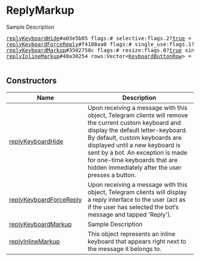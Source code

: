 # ReplyMarkup

Sample Description

<pre>
<a href="../constructor/replyKeyboardHide.md">replyKeyboardHide</a>#a03e5b85 flags:# selective:flags.2?<a href="../type/true.md">true</a> = <a href="../type/ReplyMarkup.md">ReplyMarkup</a>;
<a href="../constructor/replyKeyboardForceReply.md">replyKeyboardForceReply</a>#f4108aa0 flags:# single_use:flags.1?<a href="../type/true.md">true</a> selective:flags.2?<a href="../type/true.md">true</a> = <a href="../type/ReplyMarkup.md">ReplyMarkup</a>;
<a href="../constructor/replyKeyboardMarkup.md">replyKeyboardMarkup</a>#3502758c flags:# resize:flags.0?<a href="../type/true.md">true</a> single_use:flags.1?<a href="../type/true.md">true</a> selective:flags.2?<a href="../type/true.md">true</a> rows:Vector&lt;<a href="../type/KeyboardButtonRow.md">KeyboardButtonRow</a>&gt; = <a href="../type/ReplyMarkup.md">ReplyMarkup</a>;
<a href="../constructor/replyInlineMarkup.md">replyInlineMarkup</a>#48a30254 rows:Vector&lt;<a href="../type/KeyboardButtonRow.md">KeyboardButtonRow</a>&gt; = <a href="../type/ReplyMarkup.md">ReplyMarkup</a>;

</pre>

## Constructors

| Name | Description |
|------|-------------|
| [replyKeyboardHide](../constructor/replyKeyboardHide.md) | Upon receiving a message with this object, Telegram clients will remove the current custom keyboard and display the default letter-keyboard. By default, custom keyboards are displayed until a new keyboard is sent by a bot. An exception is made for one-time keyboards that are hidden immediately after the user presses a button. |
| [replyKeyboardForceReply](../constructor/replyKeyboardForceReply.md) | Upon receiving a message with this object, Telegram clients will display a reply interface to the user (act as if the user has selected the bot‘s message and tapped &#39;Reply&#39;). |
| [replyKeyboardMarkup](../constructor/replyKeyboardMarkup.md) | Sample Description |
| [replyInlineMarkup](../constructor/replyInlineMarkup.md) | This object represents an inline keyboard that appears right next to the message it belongs to. |

